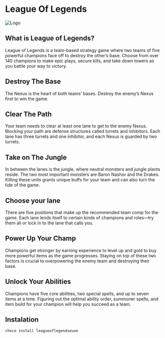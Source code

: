 ﻿# League Of Legends

![Logo](../../assets/LeagueOfLegendsBanner.png)

## What is League of Legends?

League of Legends is a team-based strategy game where two teams of five powerful champions face off to destroy the other’s base. Choose from over 140 champions to make epic plays, secure kills, and take down towers as you battle your way to victory.

## Destroy The Base

The Nexus is the heart of both teams’ bases. Destroy the enemy’s Nexus first to win the game.

## Clear The Path

Your team needs to clear at least one lane to get to the enemy Nexus. Blocking your path are defense structures called turrets and inhibitors. Each lane has three turrets and one inhibitor, and each Nexus is guarded by two turrets.

## Take on The Jungle

In between the lanes is the jungle, where neutral monsters and jungle plants reside. The two most important monsters are Baron Nashor and the Drakes. Killing these units grants unique buffs for your team and can also turn the tide of the game.

## Choose your lane

There are five positions that make up the recommended team comp for the game. Each lane lends itself to certain kinds of champions and roles—try them all or lock in to the lane that calls you.

## Power Up Your Champ

Champions get stronger by earning experience to level up and gold to buy more powerful items as the game progresses. Staying on top of these two factors is crucial to overpowering the enemy team and destroying their base.

## Unlock Your Abilities

Champions have five core abilities, two special spells, and up to seven items at a time. Figuring out the optimal ability order, summoner spells, and item build for your champion will help you succeed as a team.

## Instalation

```powershell
choco install leagueoflegendseune
```
